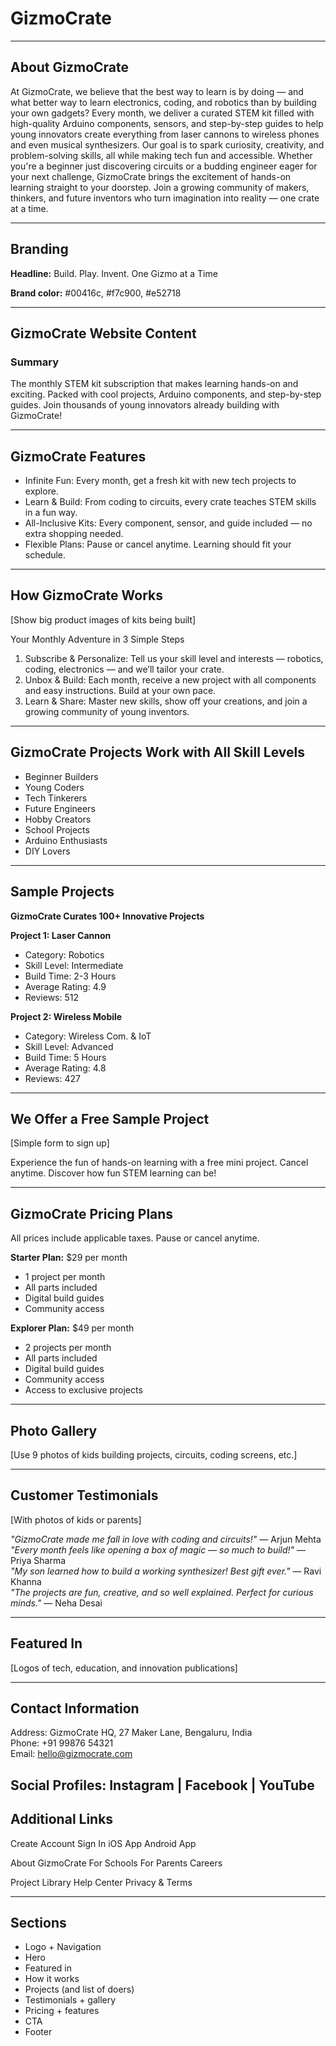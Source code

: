 # GizmoCrate

---

## About GizmoCrate

At GizmoCrate, we believe that the best way to learn is by doing — and what better way to learn electronics, coding, and robotics than by building your own gadgets? Every month, we deliver a curated STEM kit filled with high-quality Arduino components, sensors, and step-by-step guides to help young innovators create everything from laser cannons to wireless phones and even musical synthesizers. Our goal is to spark curiosity, creativity, and problem-solving skills, all while making tech fun and accessible. Whether you're a beginner just discovering circuits or a budding engineer eager for your next challenge, GizmoCrate brings the excitement of hands-on learning straight to your doorstep. Join a growing community of makers, thinkers, and future inventors who turn imagination into reality — one crate at a time.

---

## Branding

**Headline:** Build. Play. Invent. One Gizmo at a Time

**Brand color:** #00416c, #f7c900, #e52718

---

## GizmoCrate Website Content

### Summary

The monthly STEM kit subscription that makes learning hands-on and exciting. Packed with cool projects, Arduino components, and step-by-step guides. Join thousands of young innovators already building with GizmoCrate!

---

## GizmoCrate Features

- Infinite Fun: Every month, get a fresh kit with new tech projects to explore.
- Learn & Build: From coding to circuits, every crate teaches STEM skills in a fun way.
- All-Inclusive Kits: Every component, sensor, and guide included — no extra shopping needed.
- Flexible Plans: Pause or cancel anytime. Learning should fit your schedule.

---

## How GizmoCrate Works

[Show big product images of kits being built]

Your Monthly Adventure in 3 Simple Steps

1. Subscribe & Personalize: Tell us your skill level and interests — robotics, coding, electronics — and we’ll tailor your crate.
2. Unbox & Build: Each month, receive a new project with all components and easy instructions. Build at your own pace.
3. Learn & Share: Master new skills, show off your creations, and join a growing community of young inventors.

---

## GizmoCrate Projects Work with All Skill Levels

- Beginner Builders
- Young Coders
- Tech Tinkerers
- Future Engineers
- Hobby Creators
- School Projects
- Arduino Enthusiasts
- DIY Lovers

---

## Sample Projects

**GizmoCrate Curates 100+ Innovative Projects**

**Project 1: Laser Cannon**

- Category: Robotics
- Skill Level: Intermediate
- Build Time: 2-3 Hours
- Average Rating: 4.9
- Reviews: 512

**Project 2: Wireless Mobile**

- Category: Wireless Com. & IoT
- Skill Level: Advanced
- Build Time: 5 Hours
- Average Rating: 4.8
- Reviews: 427

---

## We Offer a Free Sample Project

[Simple form to sign up]

Experience the fun of hands-on learning with a free mini project. Cancel anytime. Discover how fun STEM learning can be!

---

## GizmoCrate Pricing Plans

All prices include applicable taxes. Pause or cancel anytime.

**Starter Plan:** $29 per month

- 1 project per month
- All parts included
- Digital build guides
- Community access

**Explorer Plan:** $49 per month

- 2 projects per month
- All parts included
- Digital build guides
- Community access
- Access to exclusive projects

---

## Photo Gallery

[Use 9 photos of kids building projects, circuits, coding screens, etc.]

---

## Customer Testimonials

[With photos of kids or parents]

_"GizmoCrate made me fall in love with coding and circuits!"_ — Arjun Mehta  
_"Every month feels like opening a box of magic — so much to build!"_ — Priya Sharma  
_"My son learned how to build a working synthesizer! Best gift ever."_ — Ravi Khanna  
_"The projects are fun, creative, and so well explained. Perfect for curious minds."_ — Neha Desai

---

## Featured In

[Logos of tech, education, and innovation publications]

---

## Contact Information

Address: GizmoCrate HQ, 27 Maker Lane, Bengaluru, India  
Phone: +91 99876 54321  
Email: hello@gizmocrate.com

## Social Profiles: Instagram | Facebook | YouTube

## Additional Links

Create Account
Sign In
iOS App
Android App

About GizmoCrate
For Schools
For Parents
Careers

Project Library
Help Center
Privacy & Terms

---

## Sections

- Logo + Navigation
- Hero
- Featured in
- How it works
- Projects (and list of doers)
- Testimonials + gallery
- Pricing + features
- CTA
- Footer
